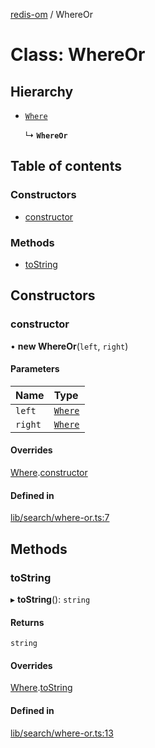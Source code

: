 [redis-om](../README.md) / WhereOr

# Class: WhereOr

## Hierarchy

- [`Where`](Where.md)

  ↳ **`WhereOr`**

## Table of contents

### Constructors

- [constructor](WhereOr.md#constructor)

### Methods

- [toString](WhereOr.md#tostring)

## Constructors

### constructor

• **new WhereOr**(`left`, `right`)

#### Parameters

| Name | Type |
| :------ | :------ |
| `left` | [`Where`](Where.md) |
| `right` | [`Where`](Where.md) |

#### Overrides

[Where](Where.md).[constructor](Where.md#constructor)

#### Defined in

[lib/search/where-or.ts:7](https://github.com/redis-developer/redis-om-node/blob/b9319e2/lib/search/where-or.ts#L7)

## Methods

### toString

▸ **toString**(): `string`

#### Returns

`string`

#### Overrides

[Where](Where.md).[toString](Where.md#tostring)

#### Defined in

[lib/search/where-or.ts:13](https://github.com/redis-developer/redis-om-node/blob/b9319e2/lib/search/where-or.ts#L13)

